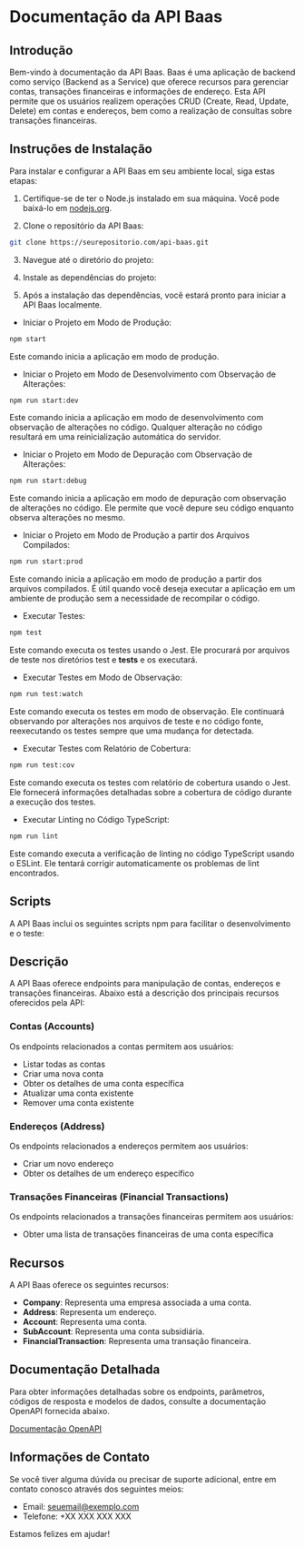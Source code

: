 # Documentação da API Baas

## Introdução

Bem-vindo à documentação da API Baas. Baas é uma aplicação de backend como serviço (Backend as a Service) que oferece recursos para gerenciar contas, transações financeiras e informações de endereço. Esta API permite que os usuários realizem operações CRUD (Create, Read, Update, Delete) em contas e endereços, bem como a realização de consultas sobre transações financeiras.

## Instruções de Instalação

Para instalar e configurar a API Baas em seu ambiente local, siga estas etapas:

1. Certifique-se de ter o Node.js instalado em sua máquina. Você pode baixá-lo em [nodejs.org](https://nodejs.org/).

2. Clone o repositório da API Baas:

```sh
git clone https://seurepositorio.com/api-baas.git

```

3. Navegue até o diretório do projeto:

4. Instale as dependências do projeto:

5. Após a instalação das dependências, você estará pronto para iniciar a API Baas localmente.
- Iniciar o Projeto em Modo de Produção:
```sh
npm start
```

Este comando inicia a aplicação em modo de produção.

- Iniciar o Projeto em Modo de Desenvolvimento com Observação de Alterações:

```sh
npm run start:dev
```

Este comando inicia a aplicação em modo de desenvolvimento com observação de alterações no código. Qualquer alteração no código resultará em uma reinicialização automática do servidor.

- Iniciar o Projeto em Modo de Depuração com Observação de Alterações:

```sh
npm run start:debug
```

Este comando inicia a aplicação em modo de depuração com observação de alterações no código. Ele permite que você depure seu código enquanto observa alterações no mesmo.

- Iniciar o Projeto em Modo de Produção a partir dos Arquivos Compilados:

```sh
npm run start:prod
```

Este comando inicia a aplicação em modo de produção a partir dos arquivos compilados. É útil quando você deseja executar a aplicação em um ambiente de produção sem a necessidade de recompilar o código.

- Executar Testes:

```sh
npm test
```

Este comando executa os testes usando o Jest. Ele procurará por arquivos de teste nos diretórios test e __tests__ e os executará.

- Executar Testes em Modo de Observação:

```sh
npm run test:watch
```

Este comando executa os testes em modo de observação. Ele continuará observando por alterações nos arquivos de teste e no código fonte, reexecutando os testes sempre que uma mudança for detectada.

- Executar Testes com Relatório de Cobertura:

```sh
npm run test:cov
```

Este comando executa os testes com relatório de cobertura usando o Jest. Ele fornecerá informações detalhadas sobre a cobertura de código durante a execução dos testes.

- Executar Linting no Código TypeScript:

```sh
npm run lint
```

Este comando executa a verificação de linting no código TypeScript usando o ESLint. Ele tentará corrigir automaticamente os problemas de lint encontrados.

## Scripts

A API Baas inclui os seguintes scripts npm para facilitar o desenvolvimento e o teste:


## Descrição

A API Baas oferece endpoints para manipulação de contas, endereços e transações financeiras. Abaixo está a descrição dos principais recursos oferecidos pela API:

### Contas (Accounts)

Os endpoints relacionados a contas permitem aos usuários:

- Listar todas as contas
- Criar uma nova conta
- Obter os detalhes de uma conta específica
- Atualizar uma conta existente
- Remover uma conta existente

### Endereços (Address)

Os endpoints relacionados a endereços permitem aos usuários:

- Criar um novo endereço
- Obter os detalhes de um endereço específico

### Transações Financeiras (Financial Transactions)

Os endpoints relacionados a transações financeiras permitem aos usuários:

- Obter uma lista de transações financeiras de uma conta específica

## Recursos

A API Baas oferece os seguintes recursos:

- **Company**: Representa uma empresa associada a uma conta.
- **Address**: Representa um endereço.
- **Account**: Representa uma conta.
- **SubAccount**: Representa uma conta subsidiária.
- **FinancialTransaction**: Representa uma transação financeira.

## Documentação Detalhada

Para obter informações detalhadas sobre os endpoints, parâmetros, códigos de resposta e modelos de dados, consulte a documentação OpenAPI fornecida abaixo.

[Documentação OpenAPI](swagger.json)

## Informações de Contato

Se você tiver alguma dúvida ou precisar de suporte adicional, entre em contato conosco através dos seguintes meios:

- Email: [seuemail@exemplo.com](mailto:seuemail@exemplo.com)
- Telefone: +XX XXX XXX XXX

Estamos felizes em ajudar!
